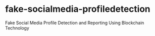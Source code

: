# fake-socialmedia-profiledetection
Fake Social Media Profile Detection and Reporting Using Blockchain Technology
